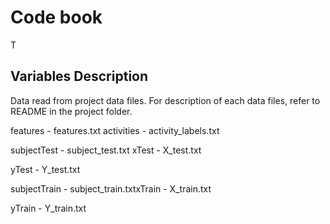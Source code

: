 # Code book
T

## Variables Description
Data read from project data files. For description of each data files, refer to README in the project folder.

features - features.txt activities - activity_labels.txt 

subjectTest - subject_test.txt xTest - X_test.txt

yTest - Y_test.txt

subjectTrain - subject_train.txtxTrain - X_train.txt

yTrain - Y_train.txt
